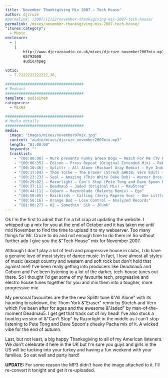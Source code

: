 ```yaml
---
title: 'November Thanksgiving Mix 2007 – Tech House'
author: djcruze
#permalink: /2007/11/22/november-thanksgiving-mix-2007-tech-house/
permalink: /mixes/november-thanksgiving-mix-2007-tech-house/
"itunes:category":
  - Music
enclosure:
  - |
    |
        http://www.djcruzeaudio.co.uk/mixes/djcruze_november2007mix.mp3
        65792000
        audio/mpeg
        
votio:
  - 7.7222222222222,36,

###################################
# Podcast
###################################
template: audioItem
categories:
  - Mixes

###################################
# Media details
###################################
media:
  image: "images/mixes/november07mix.jpg"
  content: "audio/mixes/djcruze_november2007mix.mp3"
  length: "01:00:00"
  keywords: ""
  tracklist:
    - "[00:00:00] – Murk presents Funky Green Dogs – Reach For Me (TV Rock &#038; Dirty South Remix) – CR2"
    - "[00:06:35] – Edison – Press Repeat (Original Extended Mix) – Rebirth"
    - "[00:10:46] – Splittr – All Alone (Michael Gray Remix) – Eye Industries"
    - "[00:17:04] – Thom Yorke – The Eraser (Strech &#038; Vern Edit) – White"
    - "[00:23:23] – Seal – Amazing (Thin White Duke Dub) – Warner Bros."
    - "[00:29:02] – Razorlight – Can't Stop (Pete Tong and Dave Spoon Pure Pacha Mix) – White"
    - "[00:37:11] – Deadmau5 – Jaded (Original Mix) – Mau5trap"
    - "[00:44:11] – Coburn – Razorblade (Malente Remix) – Ego"
    - "[00:50:05] – Rairbirds – Calling (Jerry Ropero Vox) – One Little Indian"
    - "[00:56:16] – Orange Bud – Lose Control – Analyzed Records"
    - "[01:00:27] – H2 – Somethin' Sik – JFunk"
---
```


Ok I'm the first to admit that I'm a bit crap at updating the website. I whipped up a mix for you at the end of October and it has taken me until mid November to find the time to upload it to my webserver. Too many things for Mr. Cruze to do and not enough time to do them in! So without further ado I give you the &"Tech House" mix for November 2007.

Although I don't play a lot of tech and progressive house in clubs, I do have a genuine love of most styles of dance music. In fact, I love almost all styles of music (except country and western and soft rock but don't hold that against me!) I've been really getting into producers like Deadmau5 and Coburn and I've been listening to a lot of the darker, tech-house tunes out there. So I thought I'd get some of my favourite tech, progressive and electro house tunes together for you and mix them into a tougher, more progressive mix.

My personal favourites are the the new Splittr tune &"All Alone" with its haunting breakdown, the Thom York &"Eraser" remix by Stretch and Vern which I've been after for ages and the awesome &"Jaded" by man-of-the-moment Deadmau5. I get get that track out of my head! I've also stuck a bootleg version of &"Can't Stop" by Razorlight in the middle as I can't stop listening to Pete Tong and Dave Spoon's cheeky Pacha mix of it. A wicked vibe for the end of autumn.

Last, but not least, a big happy Thanksgiving to all of my American listeners. We don't celebrate it here in the UK but I'm sure you guys and girls in the US will be tucking into your turkey and having a fun weekend with your families. So eat well and party hard!

**UPDATE:** For some reason the MP3 didn't have the image attached to it. I'll re-convert it tonight and get it re-uploaded.
